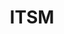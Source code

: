 ---
title: ITSM
description: My blogs
image: img/itsm.jpg

# Badge style
style:
    background: "#2a9d8f"
    color: "#fff"
---